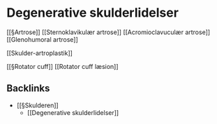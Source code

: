 # Degenerative skulderlidelser
[[§Artrose]]
	[[Sternoklavikulær artrose]]
	[[Acromioclavuculær artrose]]
	[[Glenohumoral artrose]]

[[Skulder-artroplastik]]

[[§Rotator cuff]]
	[[Rotator cuff læsion]]


## Backlinks
* [[§Skulderen]]
	* [[Degenerative skulderlidelser]]

<!-- #anki/tag/med/Orto #anki/deck/Medicine -->

<!-- {BearID:8F2F11FE-6476-468B-979B-D77A8ED60DA6-9395-00001A5D8EA271CC} -->

